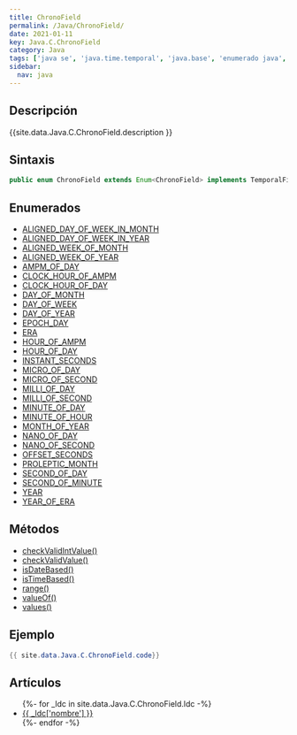 ```yaml
---
title: ChronoField
permalink: /Java/ChronoField/
date: 2021-01-11
key: Java.C.ChronoField
category: Java
tags: ['java se', 'java.time.temporal', 'java.base', 'enumerado java', 'Java 1.8']
sidebar: 
  nav: java
---
```


## Descripción
{{site.data.Java.C.ChronoField.description }}

## Sintaxis
~~~java
public enum ChronoField extends Enum<ChronoField> implements TemporalField
~~~

## Enumerados
* [ALIGNED_DAY_OF_WEEK_IN_MONTH](/Java/ChronoField/ALIGNED_DAY_OF_WEEK_IN_MONTH/)
* [ALIGNED_DAY_OF_WEEK_IN_YEAR](/Java/ChronoField/ALIGNED_DAY_OF_WEEK_IN_YEAR/)
* [ALIGNED_WEEK_OF_MONTH](/Java/ChronoField/ALIGNED_WEEK_OF_MONTH/)
* [ALIGNED_WEEK_OF_YEAR](/Java/ChronoField/ALIGNED_WEEK_OF_YEAR/)
* [AMPM_OF_DAY](/Java/ChronoField/AMPM_OF_DAY/)
* [CLOCK_HOUR_OF_AMPM](/Java/ChronoField/CLOCK_HOUR_OF_AMPM/)
* [CLOCK_HOUR_OF_DAY](/Java/ChronoField/CLOCK_HOUR_OF_DAY/)
* [DAY_OF_MONTH](/Java/ChronoField/DAY_OF_MONTH/)
* [DAY_OF_WEEK](/Java/ChronoField/DAY_OF_WEEK/)
* [DAY_OF_YEAR](/Java/ChronoField/DAY_OF_YEAR/)
* [EPOCH_DAY](/Java/ChronoField/EPOCH_DAY/)
* [ERA](/Java/ChronoField/ERA/)
* [HOUR_OF_AMPM](/Java/ChronoField/HOUR_OF_AMPM/)
* [HOUR_OF_DAY](/Java/ChronoField/HOUR_OF_DAY/)
* [INSTANT_SECONDS](/Java/ChronoField/INSTANT_SECONDS/)
* [MICRO_OF_DAY](/Java/ChronoField/MICRO_OF_DAY/)
* [MICRO_OF_SECOND](/Java/ChronoField/MICRO_OF_SECOND/)
* [MILLI_OF_DAY](/Java/ChronoField/MILLI_OF_DAY/)
* [MILLI_OF_SECOND](/Java/ChronoField/MILLI_OF_SECOND/)
* [MINUTE_OF_DAY](/Java/ChronoField/MINUTE_OF_DAY/)
* [MINUTE_OF_HOUR](/Java/ChronoField/MINUTE_OF_HOUR/)
* [MONTH_OF_YEAR](/Java/ChronoField/MONTH_OF_YEAR/)
* [NANO_OF_DAY](/Java/ChronoField/NANO_OF_DAY/)
* [NANO_OF_SECOND](/Java/ChronoField/NANO_OF_SECOND/)
* [OFFSET_SECONDS](/Java/ChronoField/OFFSET_SECONDS/)
* [PROLEPTIC_MONTH](/Java/ChronoField/PROLEPTIC_MONTH/)
* [SECOND_OF_DAY](/Java/ChronoField/SECOND_OF_DAY/)
* [SECOND_OF_MINUTE](/Java/ChronoField/SECOND_OF_MINUTE/)
* [YEAR](/Java/ChronoField/YEAR/)
* [YEAR_OF_ERA](/Java/ChronoField/YEAR_OF_ERA/)

## Métodos
* [checkValidIntValue()](/Java/ChronoField/checkValidIntValue/)
* [checkValidValue()](/Java/ChronoField/checkValidValue/)
* [isDateBased()](/Java/ChronoField/isDateBased/)
* [isTimeBased()](/Java/ChronoField/isTimeBased/)
* [range()](/Java/ChronoField/range/)
* [valueOf()](/Java/ChronoField/valueOf/)
* [values()](/Java/ChronoField/values/)

## Ejemplo
~~~java
{{ site.data.Java.C.ChronoField.code}}
~~~

## Artículos
<ul>
{%- for _ldc in site.data.Java.C.ChronoField.ldc -%}
   <li>
       <a href="{{_ldc['url'] }}">{{ _ldc['nombre'] }}</a>
   </li>
{%- endfor -%}
</ul>
